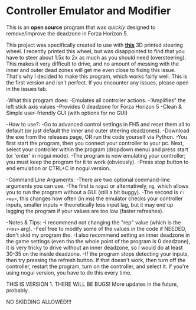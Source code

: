 # Controller Emulator and Modifier

This is an **open source** program that was *quickly* designed to remove/improve the deadzone in Forza Horizon 5. 

This project was specifically created to use with <a href="https://makerworld.com/en/models/977748-driving-simulator-v2?from=search#profileId-950873">**this**</a> 3D printed steering wheel. I recently printed this wheel, but was disappointed to find that you have to steer about 1.5x to 2x as much as you should need (oversteering). This makes it very difficult to drive, and no amount of messing with the inner and outer dead zones will get me even close to fixing this issue. That's why I decided to make this program, which works fairly well. This is the first version and isn't perfect. If you encounter any issues, please open in the issues tab.

-What this program does:
   -Emulates all controller actions.
   -'Amplifies" the left stick axis values
   -Provides 0 deadzone for Forza Horizon 5
   -Clean & Simple user-friendly GUI (with options for no GUI)

-How to use?:
  -Go to advanced control settings in FH5 and reset them all to default (or just default the inner and outer steering deadzones).
  -Download the exe from the releases page, OR run the code yourself via Python.
  -You first start the program, then you connect your controller to your pc. Next, select your controller within the program (dropdown menu) and press start (or 'enter' in nogui mode).
  -The program is now emulating your controller; you must keep the program for it to work (obviously).
  -Press stop button to end emulation or CTRL+C in nogui version.

-Command Line Arguments:
  -There are two optional command-line arguments you can use.
  -The first is ``nogui`` or alternatively, ``ng``, which allows you to run the program without a GUI (still a bit buggy).
  -The second is ``r:<ms>``, this changes how often (in ms) the emulator checks your controller inputs, smaller inputs = theoretically less input lag, but it may end up lagging the program if your values are too low (faster refreshes).

-Notes & Tips:
  -I recommend not changing the "rep" value (which is the ``r<ms>`` arg).
  -Feel free to modify some of the values in the code if NEEDED, don't skid my program tho.
  -I also recommend setting an inner deadzone in the game settings (even tho the whole point of the program is 0 deadzone), it is very tricky to drive without an inner deadzone, so I would do at least 30-35 on the inside deadzone.
  -If the program stops detecting your inputs, then try pressing the refresh button. If that doesn't work, then turn off the controller, restart the program, turn on the controller, and select it. If you're using nogui version, you have to do this every time.


THIS IS VERSION 1. THERE WILL BE BUGS! 
More updates in the future, probably.

NO SKIDDING ALLOWED!!!
